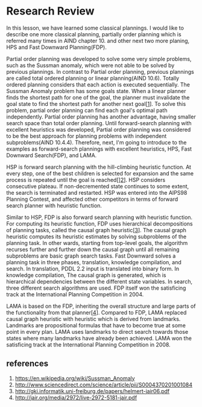 # Research Review

In this lesson, we have learned some classical plannings. I would like to describe one more classical planning, partially order planning which is referred many times in AIND chapter 10.
 and other next two more planing, HPS and Fast Downward Planning(FDP).

 Partial order planning was developed to solve some very simple problems,
such as the Sussman anomaly, which were not able to be solved by previous plannings.
 In contrast to Partial order planning, previous plannings are called total ordered planning or linear planning(AIND 10.6).
 Totally ordered planning considers that each action is executed sequentially. 
 The Sussman Anomaly problem has some goals state. 
 When a linear planner finds the shortest path for one of the goal, the planner must invalidate the goal state
  to find the shortest path for another next goal[[1](https://en.wikipedia.org/wiki/Noninterleaved_plannin)].
  To solve this problem, partial order planning can find each goal's optimal path independently.
  Partial order planning has another advantage, having smaller search space than total order planning.
 Until forward-search planning with excellent heuristics was developed, Partial order planning was considered to be the best approach for
  planning problems with independent subproblems(AIND 10.4.4).
   Therefore, next, I'm going to introduce to the examples as forward-search plannings with excellent heuristics, HPS, Fast Downward Search(FDP), and LAMA.

HSP is forward search planning with the hill-climbing heuristic function. At every step, one of the best children is selected for
expansion and the same process is repeated until the goal is reached[][2](http://www.sciencedirect.com/science/article/pii/S0004370201001084)].
HSP considers consecutive plateau. If non-decremented state continues to some extent, the search is terminated and restarted.
HSP was entered into the AIPS98 Planning Contest, and affected other competitors in terms of forward search planner with heuristic function.

Similar to HSP, FDP is also forward search planning with heuristic function.
 For computing its heuristic function, FDP uses hierarchical decompositions of planning tasks,
 called the causal graph heuristic[[3](http://gki.informatik.uni-freiburg.de/papers/helmert-jair06.pdf)].
 The causal graph heuristic computes its heuristic estimates by solving subproblems of the planning task.
 In other wards, starting from top-level goals, the algorithm recurses further and further
down the causal graph until all remaining subproblems are basic graph search tasks.
Fast Downward solves a planning task in three phases, translation, knowledge compilation, and search.
In translation, PDDL 2.2 input is translated into binary form.
In knowledge compilation, The causal graph is generated, which is hierarchical dependencies between the different state variables.
  In search, three different search algorithms are used.
FDP itself won the satisficing track at the International Planning Competition in 2004.

LAMA is based on the FDP, inheriting the overall structure and large parts of the functionality from that planner[[4](http://jair.org/media/2972/live-2972-5181-jair.pdf)].
 Compared to FDP, LAMA replaced causal graph heuristic with heuristic which is derived from landmarks.
 Landmarks are propositional formulas that have to become true at some point in every plan.
  LAMA uses landmarks to direct search towards those states where many landmarks have already been achieved.
LAMA won the satisficing track at the International Planning Competition in 2008.

## references
  1. https://en.wikipedia.org/wiki/Sussman_Anomaly
  2. http://www.sciencedirect.com/science/article/pii/S0004370201001084
  3. http://gki.informatik.uni-freiburg.de/papers/helmert-jair06.pdf
  4. http://jair.org/media/2972/live-2972-5181-jair.pdf